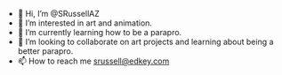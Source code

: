 - 👋 Hi, I’m @SRussellAZ
- 👀 I’m interested in art and animation.
- 🌱 I’m currently learning how to be a parapro.
- 💞️ I’m looking to collaborate on art projects and learning about being a better parapro.
- 📫 How to reach me srussell@edkey.com

<!---
SRussellAZ/SRussellAZ is a ✨ special ✨ repository because its `README.md` (this file) appears on your GitHub profile.
You can click the Preview link to take a look at your changes.
--->
